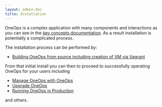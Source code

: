 ```yaml
---
layout: admin-doc
title: Installation
---
```


OneOps is a complex application with many components and interactions as you can see in the
[key concepts documentation](./key-concepts.html). As a result installation is potentially a complicated
process.

The installation process can be performed by:

<ul>
<li><a href="../../developer/core-development/index.html">Building OneOps from source including creation of VM via Vagrant</a></li>
</ul>


From that initial install you can then to proceed to successfully operating
OneOps for your users including

- [Manage OneOps with OneOps](./operate/oneops-manages-oneops.html)
- [Upgrade OneOps](./operate/upgrading-one-ops.html)
- [Running OneOps in Production](./operate/running-oneops-in-production.html)

and others.

